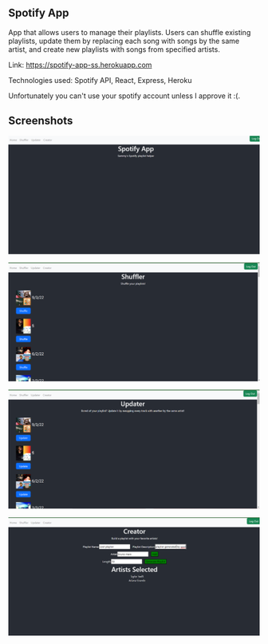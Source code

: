 ## Spotify App
App that allows users to manage their playlists. Users can shuffle existing playlists, update them by replacing each song with songs by the same artist, and create new playlists with songs from specified artists.

Link: https://spotify-app-ss.herokuapp.com

Technologies used: Spotify API, React, Express, Heroku

Unfortunately you can't use your spotify account unless I approve it :(.

## Screenshots

![Home](/images/Home.png "Home Page")

![Shuffler](/images/Shuffler.png "Shuffler Page")

![Updater](/images/Updater.png "Updater Page")

![Creator](/images/Creator.png "Creator Page")